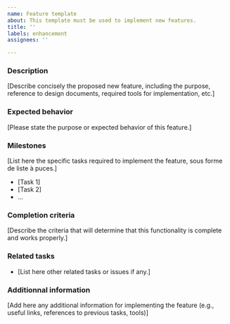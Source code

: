 ```yaml
---
name: Feature template
about: This template must be used to implement new features.
title: ''
labels: enhancement
assignees: ''

---
```


### Description

[Describe concisely the proposed new feature, including the purpose, reference to design documents, required tools for implementation, etc.]

### Expected behavior

[Please state the purpose or expected behavior of this feature.]

### Milestones

[List here the specific tasks required to implement the feature, sous forme de liste à puces.]

- [Task 1]
- [Task 2]
- ...

### Completion criteria

[Describe the criteria that will determine that this functionality is complete and works properly.]

### Related tasks

- [List here other related tasks or issues if any.]

### Additionnal information

[Add here any additional information for implementing the feature (e.g., useful links, references to previous tasks, tools)]
